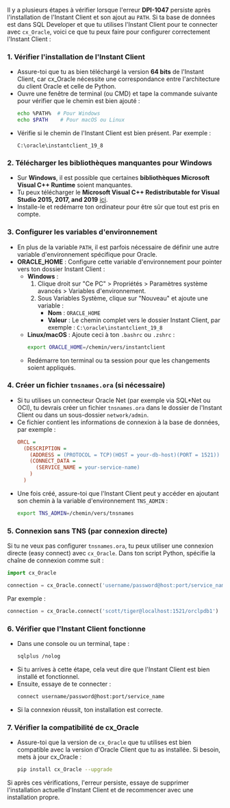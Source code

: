 Il y a plusieurs étapes à vérifier lorsque l'erreur **DPI-1047** persiste après l'installation de l'Instant Client et son ajout au `PATH`. Si ta base de données est dans SQL Developer et que tu utilises l'Instant Client pour te connecter avec `cx_Oracle`, voici ce que tu peux faire pour configurer correctement l'Instant Client :

### 1. **Vérifier l'installation de l'Instant Client**
   - Assure-toi que tu as bien téléchargé la version **64 bits** de l'Instant Client, car cx_Oracle nécessite une correspondance entre l'architecture du client Oracle et celle de Python.
   - Ouvre une fenêtre de terminal (ou CMD) et tape la commande suivante pour vérifier que le chemin est bien ajouté :
     ```bash
     echo %PATH%  # Pour Windows
     echo $PATH    # Pour macOS ou Linux
     ```
   - Vérifie si le chemin de l'Instant Client est bien présent. Par exemple :
     ```
     C:\oracle\instantclient_19_8
     ```

### 2. **Télécharger les bibliothèques manquantes pour Windows**
   - Sur **Windows**, il est possible que certaines **bibliothèques Microsoft Visual C++ Runtime** soient manquantes.
   - Tu peux télécharger le **Microsoft Visual C++ Redistributable for Visual Studio 2015, 2017, and 2019** [ici](https://aka.ms/vs/17/release/vc_redist.x64.exe).
   - Installe-le et redémarre ton ordinateur pour être sûr que tout est pris en compte.

### 3. **Configurer les variables d'environnement**
   - En plus de la variable `PATH`, il est parfois nécessaire de définir une autre variable d'environnement spécifique pour Oracle.
   - **ORACLE_HOME** : Configure cette variable d'environnement pour pointer vers ton dossier Instant Client :
     - **Windows** :
       1. Clique droit sur "Ce PC" > Propriétés > Paramètres système avancés > Variables d'environnement.
       2. Sous Variables Système, clique sur "Nouveau" et ajoute une variable :
          - **Nom** : `ORACLE_HOME`
          - **Valeur** : Le chemin complet vers le dossier Instant Client, par exemple : `C:\oracle\instantclient_19_8`
     - **Linux/macOS** : Ajoute ceci à ton `.bashrc` ou `.zshrc` :
       ```bash
       export ORACLE_HOME=/chemin/vers/instantclient
       ```
     - Redémarre ton terminal ou ta session pour que les changements soient appliqués.

### 4. **Créer un fichier `tnsnames.ora` (si nécessaire)**
   - Si tu utilises un connecteur Oracle Net (par exemple via SQL*Net ou OCI), tu devrais créer un fichier `tnsnames.ora` dans le dossier de l'Instant Client ou dans un sous-dossier `network/admin`.
   - Ce fichier contient les informations de connexion à la base de données, par exemple :
     ```ini
     ORCL =
       (DESCRIPTION =
         (ADDRESS = (PROTOCOL = TCP)(HOST = your-db-host)(PORT = 1521))
         (CONNECT_DATA =
           (SERVICE_NAME = your-service-name)
         )
       )
     ```
   - Une fois créé, assure-toi que l'Instant Client peut y accéder en ajoutant son chemin à la variable d'environnement `TNS_ADMIN` :
     ```bash
     export TNS_ADMIN=/chemin/vers/tnsnames
     ```

### 5. **Connexion sans TNS (par connexion directe)**

Si tu ne veux pas configurer `tnsnames.ora`, tu peux utiliser une connexion directe (easy connect) avec `cx_Oracle`. Dans ton script Python, spécifie la chaîne de connexion comme suit :
```python
import cx_Oracle

connection = cx_Oracle.connect('username/password@host:port/service_name')
```
Par exemple :
```python
connection = cx_Oracle.connect('scott/tiger@localhost:1521/orclpdb1')
```

### 6. **Vérifier que l'Instant Client fonctionne**
   - Dans une console ou un terminal, tape :
     ```bash
     sqlplus /nolog
     ```
   - Si tu arrives à cette étape, cela veut dire que l'Instant Client est bien installé et fonctionnel.
   - Ensuite, essaye de te connecter :
     ```bash
     connect username/password@host:port/service_name
     ```
   - Si la connexion réussit, ton installation est correcte.

### 7. **Vérifier la compatibilité de cx_Oracle**
   - Assure-toi que la version de `cx_Oracle` que tu utilises est bien compatible avec la version d'Oracle Client que tu as installée. Si besoin, mets à jour cx_Oracle :
     ```bash
     pip install cx_Oracle --upgrade
     ```

Si après ces vérifications, l'erreur persiste, essaye de supprimer l'installation actuelle d'Instant Client et de recommencer avec une installation propre.